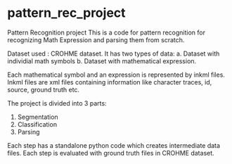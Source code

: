 # pattern_rec_project
Pattern Recognition project
This is a code for pattern recognition for recognizing Math Expression and parsing them from scratch.

Dataset used : CROHME dataset.
It has two types of data:
a. Dataset with individial math symbols
b. Dataset with mathematical expression.

Each mathematical symbol and an expression is represented by inkml files. Inkml files are xml files containing information like character traces, id, source, ground 
truth etc. 

The project is divided into 3 parts:

1. Segmentation
2. Classification
3. Parsing

Each step has a standalone python code which creates intermediate data files. Each step is evaluated with ground truth files in CROHME dataset.

